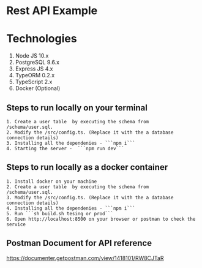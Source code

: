 # Rest API Example

# Technologies
1. Node JS 10.x
2. PostgreSQL 9.6.x
2. Express JS 4.x
3. TypeORM 0.2.x
4. TypeScript 2.x
5. Docker (Optional)

## Steps to run locally on your terminal
    1. Create a user table  by executing the schema from  /schema/user.sql.
    2. Modify the /src/config.ts. (Replace it with the a database connection details)
    3. Installing all the dependenies - ```npm i```
    4. Starting the server -  ```npm run dev```

## Steps to run locally as a docker container
    1. Install docker on your machine
    2. Create a user table  by executing the schema from  /schema/user.sql.
    3. Modify the /src/config.ts. (Replace it with the a database connection details)
    4. Installing all the dependenies - ```npm i```
    5. Run ```sh build.sh tesing or prod```
    6. Open http://localhost:8500 on your browser or postman to check the service

## Postman Document for API reference
https://documenter.getpostman.com/view/1418101/RW8CJTaR